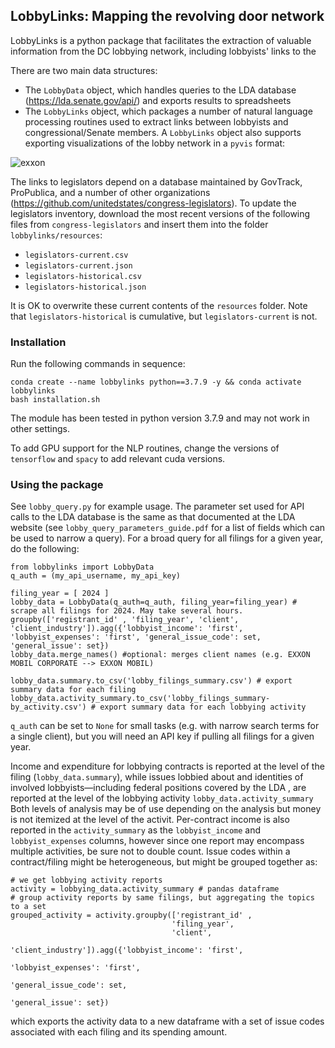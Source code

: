 ## LobbyLinks: Mapping the revolving door network

LobbyLinks is a python package that facilitates the extraction of valuable information from the DC lobbying network, including lobbyists' links to the 

There are two main data structures: 
* The `LobbyData` object, which handles queries to the LDA database (https://lda.senate.gov/api/) and exports results to spreadsheets
* The `LobbyLinks` object, which packages a number of natural language processing routines used to extract links between lobbyists and congressional/Senate members. A `LobbyLinks` object also supports exporting visualizations of the lobby network in a `pyvis` format:

![exxon](https://github.com/user-attachments/assets/13d997a1-4c83-47e3-92b2-8119b6737ccf)

The links to legislators depend on a database maintained by GovTrack, ProPublica, and a number of other organizations (https://github.com/unitedstates/congress-legislators). To update the legislators inventory, download the most recent versions of the following files from `congress-legislators` and insert them into the folder `lobbylinks/resources`:

* `legislators-current.csv`
* `legislators-current.json`
* `legislators-historical.csv`
* `legislators-historical.json`

It is OK to overwrite these current contents of the `resources` folder. Note that `legislators-historical` is cumulative, but `legislators-current` is not.

### Installation
Run the following commands in sequence:
```
conda create --name lobbylinks python==3.7.9 -y && conda activate lobbylinks
bash installation.sh
```
The module has been tested in python version 3.7.9 and may not work in other settings.

To add GPU support for the NLP routines, change the versions of `tensorflow` and `spacy` to add relevant cuda versions.

### Using the package

See `lobby_query.py` for example usage. The parameter set used for API calls to the LDA database is the same as that documented at the LDA website (see `lobby_query_parameters_guide.pdf` for a list of fields which can be used to narrow a query). For a broad query for all filings for a given year, do the following:
```
from lobbylinks import LobbyData
q_auth = (my_api_username, my_api_key)

filing_year = [ 2024 ]
lobby_data = LobbyData(q_auth=q_auth, filing_year=filing_year) # scrape all filings for 2024. May take several hours.
groupby(['registrant_id' , 'filing_year', 'client', 'client_industry']).agg({'lobbyist_income': 'first', 'lobbyist_expenses': 'first', 'general_issue_code': set, 'general_issue': set})
lobby_data.merge_names() #optional: merges client names (e.g. EXXON MOBIL CORPORATE --> EXXON MOBIL)

lobby_data.summary.to_csv('lobby_filings_summary.csv') # export summary data for each filing
lobby_data.activity_summary.to_csv('lobby_filings_summary-by_activity.csv') # export summary data for each lobbying activity
```
`q_auth` can be set to `None` for small tasks (e.g. with narrow search terms for a single client), but you will need an API key if pulling all filings for a given year.

Income and expenditure for lobbying contracts is reported at the level of the filing (`lobby_data.summary`), while issues lobbied about and identities of involved lobbyists—including federal positions covered by the LDA , are reported at the level of the lobbying activity `lobby_data.activity_summary` Both levels of analysis may be of use depending on the analysis but money is not itemized at the level of the activit. Per-contract income is also reported in the `activity_summary` as the `lobbyist_income` and `lobbyist_expenses` columns, however since one report may encompass multiple activities, be sure not to double count. Issue codes within a contract/filing might be heterogeneous, but might be grouped together as:
```
# we get lobbying activity reports
activity = lobbying_data.activity_summary # pandas dataframe
# group activity reports by same filings, but aggregating the topics to a set
grouped_activity = activity.groupby(['registrant_id' ,
                                    'filing_year',
                                    'client',
                                    'client_industry']).agg({'lobbyist_income': 'first',
                                                             'lobbyist_expenses': 'first',
                                                             'general_issue_code': set,
                                                             'general_issue': set})
```
which exports the activity data to a new dataframe with a set of issue codes associated with each filing and its spending amount.

